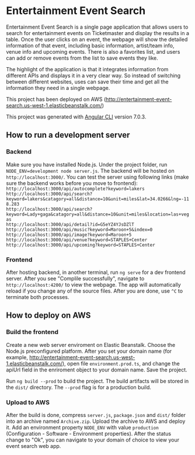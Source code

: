 # Entertainment Event Search

Entertainment Event Search is a single page application that allows users to search for entertainment events on Ticketmaster and display the results in a table. Once the user clicks on an event, the webpage will show the detailed information of that event, including basic information, artist/team info, venue info and upcoming events. There is also a favorites list, and users can add or remove events from the list to save events they like.

The highlight of the application is that it integrates information from different APIs and displays it in a very clear way. So instead of switching between different websites, uses can save their time and get all the information they need in a single webpage.

This project has been deployed on AWS (http://entertainment-event-search.us-west-1.elasticbeanstalk.com/)

This project was generated with [Angular CLI](https://github.com/angular/angular-cli) version 7.0.3.

## How to run a development server

### Backend

Make sure you have installed Node.js. Under the project folder, run `NODE_ENV=development node server.js`. The backend will be hosted on `http://localhost:3000/`. You can test the server using following links (make sure the backend works before you move to frontend):  
`http://localhost:3000/api/autocomplete?keyword=lakers`  
`http://localhost:3000/api/search?keyword=lakers&catagory=all&distance=10&unit=miles&lat=34.0266&lng=-118.283`  
`http://localhost:3000/api/search?keyword=Lady+gaga&catagory=all&distance=10&unit=miles&location=las+vegas`  
`http://localhost:3000/api/detail?id=G5eYZ4YJsDZlT`  
`http://localhost:3000/api/music?keyword=Maroon+5&index=0`  
`http://localhost:3000/api/image?keyword=Maroon+5`  
`http://localhost:3000/api/venue?keyword=STAPLES+Center`  
`http://localhost:3000/api/upcoming?keyword=STAPLES+Center`

### Frontend

After hosting backend, in another terminal, run `ng serve` for a dev frontend server. After you see "Complile successfully", navigate to `http://localhost:4200/` to view the webpage. The app will automatically reload if you change any of the source files. After you are done, use `^C` to terminate both processes.

## How to deploy on AWS

### Build the frontend

Create a new web server enviroment on Elastic Beanstalk. Choose the Node.js preconfigured platform. After you set your domain name (for example, http://entertainment-event-search.us-west-1.elasticbeanstalk.com/), open file `environment.prod.ts`, and change the apiUrl field in the enriroment object to your domain name. Save the project.

Run `ng build --prod` to build the project. The build artifacts will be stored in the `dist/` directory. The `--prod` flag is for a production build.

### Upload to AWS

After the build is done, compress `server.js`, `package.json` and `dist/` folder into an archive named `Archive.zip`. Upload the archive to AWS and deploy it. Add an environment property `NODE_ENV` with value `production` (Configuration - Software - Environment properties). After the status change to "Ok", you can navigate to your domain of choice to view your event search web app.
